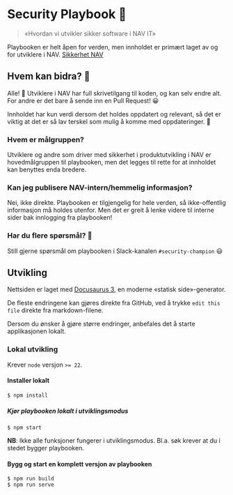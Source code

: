 # Security Playbook 🔐

> «Hvordan vi utvikler sikker software i NAV IT»

Playbooken er helt åpen for verden, men innholdet er primært laget av og for utviklere i NAV. [Sikkerhet NAV](https://sikkerhet.nav.no)

## Hvem kan bidra? 🤔

Alle! 🥳 Utviklere i NAV har full skrivetilgang til koden, og kan selv endre alt.
For andre er det bare å sende inn en Pull Request! 😀

Innholdet har kun verdi dersom det holdes oppdatert og relevant,
så det er viktig at det er så lav terskel som mulig å komme med oppdateringer. 💪

### Hvem er målgruppen?

Utviklere og andre som driver med sikkerhet i produktutvikling i NAV er hovedmålgruppen til playbooken, men det legges til rette for at innholdet kan benyttes enda bredere.

### Kan jeg publisere NAV-intern/hemmelig informasjon?

Nei, ikke direkte. Playbooken er tilgjengelig for hele verden, så ikke-offentlig informasjon må holdes utenfor. Men det er greit å lenke videre til interne sider bak innlogging fra playbooken!

### Har du flere spørsmål? 🙋

Still gjerne spørsmål om playbooken i Slack-kanalen `#security-champion` 😃

## Utvikling

Nettsiden er laget med [Docusaurus 3](https://docusaurus.io/), en moderne «statisk side»-generator.

De fleste endringene kan gjøres direkte fra GitHub, ved å trykke `edit this file` direkte fra markdown-filene.

Dersom du ønsker å gjøre større endringer, anbefales det å starte applikasjonen lokalt.

### Lokal utvikling

Krever `node` versjon `>= 22`.

#### Installer lokalt

```console
$ npm install
```

##### Kjør playbooken lokalt i utviklingsmodus

```console
$ npm start
```

**NB**: Ikke alle funksjoner fungerer i utviklingsmodus. Bl.a. søk krever at du i stedet bygger playbooken.

#### Bygg og start en komplett versjon av playbooken

```console
$ npm run build
$ npm run serve
```
